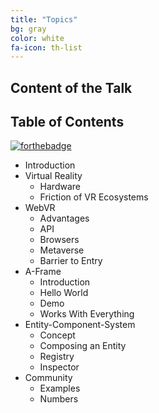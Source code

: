 ```yaml
---
title: "Topics"
bg: gray
color: white
fa-icon: th-list
---
```


## Content of the Talk 
## Table of Contents

[![forthebadge](http://forthebadge.com/images/badges/ages-12.svg)](http://forthebadge.com)

- Introduction
- Virtual Reality
  - Hardware
  - Friction of VR Ecosystems
- WebVR
  - Advantages
  - API
  - Browsers
  - Metaverse
  - Barrier to Entry
- A-Frame
  - Introduction
  - Hello World
  - Demo
  - Works With Everything
- Entity-Component-System
  - Concept
  - Composing an Entity
  - Registry
  - Inspector
- Community
  - Examples
  - Numbers

